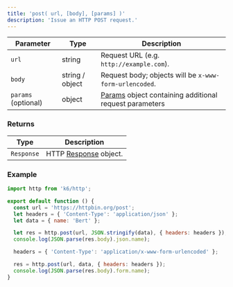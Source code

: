 ```yaml
---
title: 'post( url, [body], [params] )'
description: 'Issue an HTTP POST request.'
---
```


| Parameter           | Type            | Description                                                                              |
| ------------------- | --------------- | ---------------------------------------------------------------------------------------- |
| `url`               | string          | Request URL (e.g. `http://example.com`).                                                 |
| `body`              | string / object | Request body; objects will be `x-www-form-urlencoded`.                                   |
| `params` (optional) | object          | [Params](/javascript-api/k6-http/params) object containing additional request parameters |

### Returns

| Type       | Description                                               |
| ---------- | --------------------------------------------------------- |
| `Response` | HTTP [Response](/javascript-api/k6-http/response) object. |

### Example

<CodeGroup labels={[]}>

```javascript
import http from 'k6/http';

export default function () {
  const url = 'https://httpbin.org/post';
  let headers = { 'Content-Type': 'application/json' };
  let data = { name: 'Bert' };

  let res = http.post(url, JSON.stringify(data), { headers: headers });
  console.log(JSON.parse(res.body).json.name);

  headers = { 'Content-Type': 'application/x-www-form-urlencoded' };

  res = http.post(url, data, { headers: headers });
  console.log(JSON.parse(res.body).form.name);
}
```

</CodeGroup>
